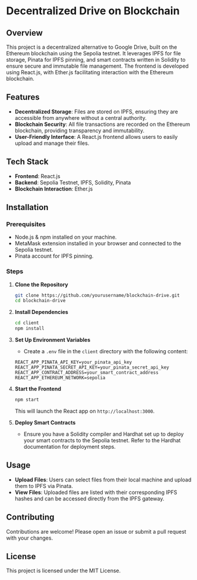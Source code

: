 # Decentralized Drive on Blockchain

## Overview
This project is a decentralized alternative to Google Drive, built on the Ethereum blockchain using the Sepolia testnet. It leverages IPFS for file storage, Pinata for IPFS pinning, and smart contracts written in Solidity to ensure secure and immutable file management. The frontend is developed using React.js, with Ether.js facilitating interaction with the Ethereum blockchain.

## Features
- **Decentralized Storage**: Files are stored on IPFS, ensuring they are accessible from anywhere without a central authority.
- **Blockchain Security**: All file transactions are recorded on the Ethereum blockchain, providing transparency and immutability.
- **User-Friendly Interface**: A React.js frontend allows users to easily upload and manage their files.

## Tech Stack
- **Frontend**: React.js
- **Backend**: Sepolia Testnet, IPFS, Solidity, Pinata
- **Blockchain Interaction**: Ether.js

## Installation

### Prerequisites
- Node.js & npm installed on your machine.
- MetaMask extension installed in your browser and connected to the Sepolia testnet.
- Pinata account for IPFS pinning.

### Steps
1. **Clone the Repository**
    ```bash
    git clone https://github.com/yourusername/blockchain-drive.git
    cd blockchain-drive
    ```

2. **Install Dependencies**
    ```bash
    cd client
    npm install
    ```

3. **Set Up Environment Variables**
    - Create a `.env` file in the `client` directory with the following content:
    ```env
    REACT_APP_PINATA_API_KEY=your_pinata_api_key
    REACT_APP_PINATA_SECRET_API_KEY=your_pinata_secret_api_key
    REACT_APP_CONTRACT_ADDRESS=your_smart_contract_address
    REACT_APP_ETHEREUM_NETWORK=sepolia
    ```

4. **Start the Frontend**
    ```bash
    npm start
    ```
    This will launch the React app on `http://localhost:3000`.

5. **Deploy Smart Contracts**
    - Ensure you have a Solidity compiler and Hardhat set up to deploy your smart contracts to the Sepolia testnet. Refer to the Hardhat documentation for deployment steps.

## Usage
- **Upload Files**: Users can select files from their local machine and upload them to IPFS via Pinata.
- **View Files**: Uploaded files are listed with their corresponding IPFS hashes and can be accessed directly from the IPFS gateway.

## Contributing
Contributions are welcome! Please open an issue or submit a pull request with your changes.

## License
This project is licensed under the MIT License.

```
